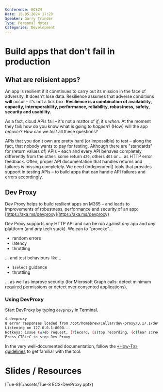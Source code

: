 ```yaml
---
Conference: ECS24
Date: 15.05.2024 17:20
Speaker: Garry Trinder
Type: Personal Notes
Categories: Development
---
```


# Build apps that don't fail in production

## What are relisient apps?

An app is resilient if it conntinues to carry out its mission in the face of adversity. It doesn't lose data.
Resilience assumes that adverse conditions **will** occur – it's not a tick box.
**Resilience is a combination of availability, capacity, interoperability, performance, reliability, robustness, safety, security and usability.**

As a fact, cloud APIs fail – it's not a mattor of _if_, it's _when_. At the moment they fail: how do you know what is going to _happen_? (How) will the app _recover_? How can we _test_ all these questions?

APIs that you don't own are pretty hard (or impossible) to test – along the fact, that nobody wants to pay for testing. 
Although there are "standards" for (return values of) APIs – each and every API behaves completely differently from the other: some return `429`, others `403` or ... as HTTP error feedback.
Often, proper API documentation that handles returns and failures is missing completely. We need (independent) tools that provides support in testing APIs – to build apps that can handle API failures and errors accordingly.

## Dev Proxy
Dev Proxy helps to build resilient apps on M365 – and leads to improvements of robustness, performance and security of an app:
[https://aka.ms/devproxy](https://aka.ms/devproxy)

Dev Proxy supports _any_ HTTP API and can be run against _any_ app and _any_ plattform (and _any_ tech stack).
We can to "provoke"...
- random errors
- latency
- throttling

... and test behaviours like...
- `$select` guidance 
- throttling

... as well as improve security (for Microsoft Graph calls: detect minimum required permissions or detect over consented applications).

### Using DevProxy

Start DevProxy by typing `devproxy` in Terminal.

```bash
$ devproxy
8 error responses loaded from /opt/homebrew/Cellar/dev-proxy/0.17.1/devproxy-errors.json
Listening on 127.0.0.1:8000...
Hotkeys: issue (w)eb request, (r)ecord, (s)top recording, (c)lear screen
Press CTRL+C to stop Dev Proxy
```

In the very well-documented documentation, follow the [«How-To» guidelines](https://learn.microsoft.com/en-us/microsoft-cloud/dev/dev-proxy/how-to/overview) to get familiar with the tool.

# Slides / Resources
[Tue-8](./assets/Tue-8 ECS-DevProxy.pptx)